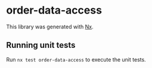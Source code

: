 # order-data-access

This library was generated with [Nx](https://nx.dev).

## Running unit tests

Run `nx test order-data-access` to execute the unit tests.
